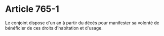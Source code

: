 # Article 765-1

Le conjoint dispose d'un an à partir du décès pour manifester sa volonté de bénéficier de ces droits d'habitation et d'usage.
